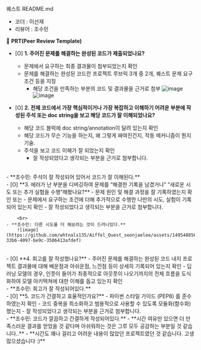 퀘스트 README.md

- 코더 : 이선재
- 리뷰어 : 조수민


🔑 **PRT(Peer Review Template)**

- [O]  **1. 주어진 문제를 해결하는 완성된 코드가 제출되었나요?**
    - 문제에서 요구하는 최종 결과물이 첨부되었는지 확인
    - 문제를 해결하는 완성된 코드란 프로젝트 루브릭 3개 중 2개, 
    퀘스트 문제 요구조건 등을 지칭
        - 해당 조건을 만족하는 부분의 코드 및 결과물을 근거로 첨부
    ![image](https://github.com/whtnals135/Aiffel_Quest_seonjaelee/assets/149548856/253a2366-1397-4304-a39e-8e4b8ebe7fc3)  
    ![image](https://github.com/whtnals135/Aiffel_Quest_seonjaelee/assets/149548856/231e5bdf-fa6c-4fce-a51d-ea1a513ca25e)


- [O]  **2. 전체 코드에서 가장 핵심적이거나 가장 복잡하고 이해하기 어려운 부분에 작성된 
주석 또는 doc string을 보고 해당 코드가 잘 이해되었나요?**
    - 해당 코드 블럭에 doc string/annotation이 달려 있는지 확인
    - 해당 코드가 무슨 기능을 하는지, 왜 그렇게 짜여진건지, 작동 메커니즘이 뭔지 기술.
    - 주석을 보고 코드 이해가 잘 되었는지 확인
        - 잘 작성되었다고 생각되는 부분을 근거로 첨부합니다.
<br>  
    - **조수민: 주석이 잘 작성되어 있어서 코드가 잘 이해된다.**
   <br>     
- [O]  **3. 에러가 난 부분을 디버깅하여 문제를 “해결한 기록을 남겼거나” 
”새로운 시도 또는 추가 실험을 수행”해봤나요?**
    - 문제 원인 및 해결 과정을 잘 기록하였는지 확인 또는
    - 문제에서 요구하는 조건에 더해 추가적으로 수행한 나만의 시도, 
    실험이 기록되어 있는지 확인
        - 잘 작성되었다고 생각되는 부분을 근거로 첨부합니다.
 
        <br>  
    - **조수민: 다른 시도를 더 해보려는 것이 드러나있다.**  
        ![image](https://github.com/whtnals135/Aiffel_Quest_seonjaelee/assets/149548856/58adc994-33b6-4097-be9c-3506413afdef)
<br>  
- [O]  **4. 회고를 잘 작성했나요?**
    - 주어진 문제를 해결하는 완성된 코드 내지 프로젝트 결과물에 대해
    배운점과 아쉬운점, 느낀점 등이 상세히 기록되어 있는지 확인
        - 딥러닝 모델의 경우,
        인풋이 들어가 최종적으로 아웃풋이 나오기까지의 전체 흐름을 도식화하여 
        모델 아키텍쳐에 대한 이해를 돕고 있는지 확인
<br>  
    - **조수민: 회고가 잘 작성되어있다.**
   <br>    
- [O]  **5. 코드가 간결하고 효율적인가요?**
    - 파이썬 스타일 가이드 (PEP8) 를 준수하였는지 확인
    - 코드 중복을 최소화하고 범용적으로 사용할 수 있도록 모듈화(함수화) 했는지
        - 잘 작성되었다고 생각되는 부분을 근거로 첨부합니다.
<br>  
    - **조수민: 코드가 깔끔하고 간결하게 작성되어있다.**  
    - **시간 여유만 있으면 더 만족스러운 결과를 얻었을 것 같다며 아쉬워하는 것은 그루 모두 공감하는 부분일 것 같습니다..**
    - **시간도 꽤나 걸리고 어려운 내용이 많았던 프로젝트였던 것 같습니다. 고생많으셨습니다 :)**  
   <br>    
